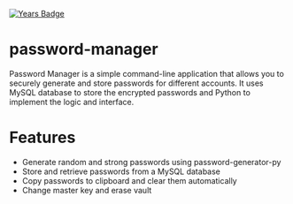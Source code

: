 [![Years Badge](https://badges.pufler.dev/years/jebinshaju)](https://badges.pufler.dev)

# password-manager

Password Manager is a simple command-line application that allows you to securely generate and store passwords for different accounts. It uses MySQL database to store the encrypted passwords and Python to implement the logic and interface.

# Features
* Generate random and strong passwords using password-generator-py
* Store and retrieve passwords from a MySQL database 
* Copy passwords to clipboard and clear them automatically
* Change master key and erase vault
